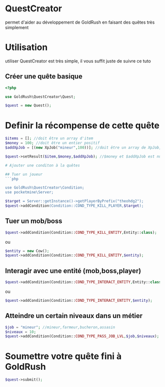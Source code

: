 # QuestCreator
permet d'aider au développement de GoldRush en faisant des quêtes très simplement

# Utilisation

utiliser QuestCreator est très simple, il vous suffit juste de suivre ce tuto

## Créer une quête basique
```php
<?php

use GoldRush\QuestCreator\Quest;

$quest = new Quest();
```

# Definir la récompense de cette quête

```php
$items = []; //doit être un array d'item
$money = 100; //doit être un entier positif
$addXpJob = [(new XpJob("mineur",100))]; //doit être un array de XpJob, métier disponible: mineur,farmeur,assasin,bucheron

$quest->setResult($item,$money,$addXpJob); //$money et $addXpJob est nullable

# Ajouter une conditon à la quêtes

## Tuer un joueur
```php

use GoldRush\QuestCreator\Condition;
use pocketmine\Server;

$target = Server::getInstance()->getPlayerByPrefix("theohdg2");
$quest->addCondition(Condition::COND_TYPE_KILL_PLAYER,$target);
```

## Tuer un mob/boss
```php
$quest->addCondition(Condition::COND_TYPE_KILL_ENTITY,Entity::class);
```
ou 
```php
$entity = new Cow();
$quest->addCondition(Condition::COND_TYPE_KILL_ENTITY,$entity);
```

## Interagir avec une entité (mob,boss,player)
```php
$quest->addCondition(Condition::COND_TYPE_INTERACT_ENTITY,Entity::class);
```
ou
```php
$quest->addCondition(Condition::COND_TYPE_INTERACT_ENTITY,$entity);
```

## Atteindre un certain niveaux dans un métier

```php
$job = "mineur"; //mineur,farmeur,bucheron,assasin
$niveaux = 10;
$quest->addCondition(Condition::COND_TYPE_PASS_JOB_LVL,$job,$niveaux);
``` 

# Soumettre votre quête fini à GoldRush

```php
$quest->submit();
```
